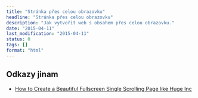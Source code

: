 ```yaml
---
title: "Stránka přes celou obrazovku"
headline: "Stránka přes celou obrazovku"
description: "Jak vytvořit web s obsahem přes celou obrazovku."
date: "2015-04-11"
last_modification: "2015-04-11"
status: 0
tags: []
format: "html"
---
```


<h2 id="odkazy">Odkazy jinam</h2>

<ul>
  <li><a href="http://www.onextrapixel.com/2015/04/09/how-to-create-a-beautiful-fullscreen-single-scrolling-page-like-huge-inc/">How to Create a Beautiful Fullscreen Single Scrolling Page like Huge Inc</a></li>
</ul>